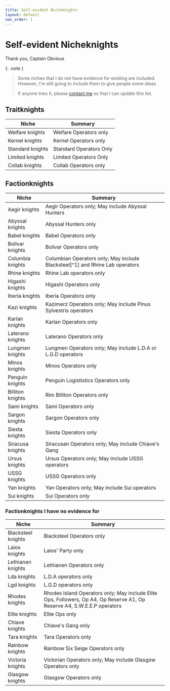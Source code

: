 ```yaml
---
title: Self-evident Nicheknights
layout: default
nav_order: 1
---
```


# Self-evident Nicheknights

Thank you, Captain Obvious

{: .note }
> Some niches that I do not have evidence for existing are included. However, I'm still going to include them to give people some ideas.
>
> If anyone tries it, please [contact me](/contact.html) so that I can update this list.

## Traitknights

| Niche | Summary |
| --- | --- |
| Welfare knights | Welfare Operators only |
| Kernel knights | Kernel Operators only |
| Standard knights | Standard Operators Only |
| Limited knights | Limited Operators Only |
| Collab knights | Collab Operators only |

## Factionknights

| Niche | Summary |
| --- | --- |
| Aegir knights | Aegir Operators only; May include Abyssal Hunters |
| Abyssal knights | Abyssal Hunters only |
| Babel knights | Babel Operators only |
| Bolivar knights | Bolivar Operators only |
| Columbia knights | Columbian Operators only; May include Blacksteel[^1] and Rhine Lab operators |
| Rhine knights | Rhine Lab operators only |
| Higashi knights | Higashi Operators only |
| Iberia knights | Iberia Operators only |
| Kazi knights | Kazimerz Operators only; May include Pinus Sylvestris operators |
| Karlan knights | Karlan Operators only |
| Laterano knights | Laterano Operators only |
| Lungmen knights | Lungmen Operators only; May include L.D.A or L.G.D operators |
| Minos knights | Minos Operators only |
| Penguin knights | Penguin Logististics Operators only |
| Billiton knights | Rim Billiton Operators only |
| Sami knights | Sami Operators only |
| Sargon knights | Sargon Operators only |
| Siesta knights | Siesta Operators only |
| Siracusa knights | Siracusan Operators only; May include Chiave's Gang |
| Ursus knights | Ursus Operators only; May include USSG operators |
| USSG knights | USSG Operators only |
| Yan knights | Yan Operators only; May include Sui operators |
| Sui knights | Sui Operators only |  

### Factionknights I have no evidence for

| Niche | Summary |
| --- | --- |
| Blacksteel knights | Blacksteel Operators only |
| Laios knights | Laios' Party only |
| Lethianen knights | Lethianen Operators only |
| Lda knights | L.D.A operators only |
| Lgd knights | L.G.D operators only |
| Rhodes knights | Rhodes Island Operators only; May include Elite Ops, Followers, Op A4, Op Reserve A1, Op Reserve A4, S.W.E.E.P operators |
| Elite knights | Elite Ops only |
| Chiave knights | Chiave's Gang only |
| Tara knights | Tara Operators only |
| Rainbow knights | Rainbow Six Seige Operators only |
| Victoria knights | Victorian Operators only; May include Glasgow Operators only |
| Glasgow knights | Glasgow Operators only |
